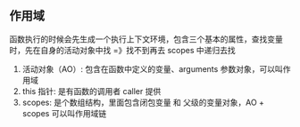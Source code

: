 ## 作用域

函数执行的时候会先生成一个执行上下文环境，包含三个基本的属性，查找变量时，先在自身的活动对象中找 =》找不到再去 scopes 中递归去找

1. 活动对象（AO）: 包含在函数中定义的变量、arguments 参数对象，可以叫作用域
2. this 指针: 是有函数的调用者 caller 提供
3. scopes: 是个数组结构，里面包含闭包变量 和 父级的变量对象，AO + scopes 可以叫作用域链
